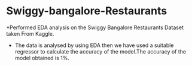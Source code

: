 # Swiggy-bangalore-Restaurants

*Performed EDA analysis on the Swiggy Bangalore Restaurants  Dataset taken  From Kaggle.

* The data is analysed by using EDA then we have used a suitable regressor to calculate the accuracy of the model.The accuracy of the model obtained is 1%.
